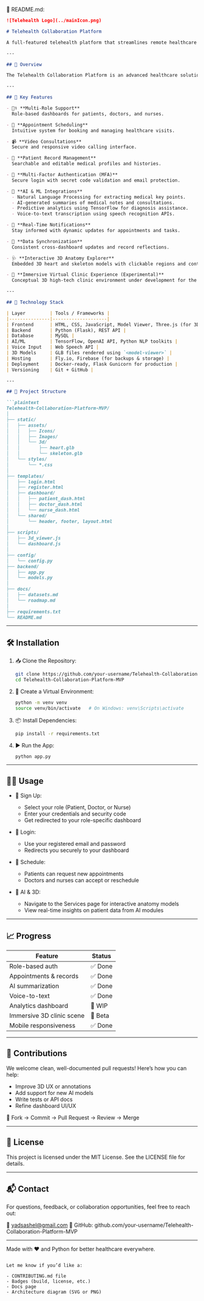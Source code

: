 📄 README.md:

````markdown
![Telehealth Logo](../mainIcon.png)

# Telehealth Collaboration Platform

A full-featured telehealth platform that streamlines remote healthcare delivery with modern AI tools, intuitive dashboards, and secure patient-doctor interactions.

---

## 🚀 Overview

The Telehealth Collaboration Platform is an advanced healthcare solution that enables seamless communication between patients, doctors, and nurses. Designed with accessibility, automation, and intelligence in mind, it provides a reliable ecosystem for managing appointments, conducting virtual consultations, maintaining medical records, and leveraging real-time AI insights — all from a browser.

---

## 🔑 Key Features

- 🧑‍⚕️ **Multi-Role Support**  
  Role-based dashboards for patients, doctors, and nurses.

- 📅 **Appointment Scheduling**  
  Intuitive system for booking and managing healthcare visits.

- 📹 **Video Consultations**  
  Secure and responsive video calling interface.

- 📁 **Patient Record Management**  
  Searchable and editable medical profiles and histories.

- 🔐 **Multi-Factor Authentication (MFA)**  
  Secure login with secret code validation and email protection.

- 🧠 **AI & ML Integrations**
  - Natural Language Processing for extracting medical key points.
  - AI-generated summaries of medical notes and consultations.
  - Predictive analytics using TensorFlow for diagnosis assistance.
  - Voice-to-text transcription using speech recognition APIs.

- 📣 **Real-Time Notifications**  
  Stay informed with dynamic updates for appointments and tasks.

- 🔄 **Data Synchronization**  
  Consistent cross-dashboard updates and record reflections.

- 🩺 **Interactive 3D Anatomy Explorer**  
  Embedded 3D heart and skeleton models with clickable regions and contextual info (via Model Viewer + annotations).

- 🧬 **Immersive Virtual Clinic Experience (Experimental)**  
  Conceptual 3D high-tech clinic environment under development for the Services page.

---

## 🧱 Technology Stack

| Layer         | Tools / Frameworks |
|---------------|--------------------|
| Frontend      | HTML, CSS, JavaScript, Model Viewer, Three.js (for 3D) |
| Backend       | Python (Flask), REST API |
| Database      | MySQL |
| AI/ML         | TensorFlow, OpenAI API, Python NLP toolkits |
| Voice Input   | Web Speech API |
| 3D Models     | GLB files rendered using `<model-viewer>` |
| Hosting       | Fly.io, Firebase (for backups & storage) |
| Deployment    | Docker-ready, Flask Gunicorn for production |
| Versioning    | Git + GitHub |

---

## 📁 Project Structure

```plaintext
Telehealth-Collaboration-Platform-MVP/
│
├── static/
│   ├── assets/
│   │   ├── Icons/
│   │   ├── Images/
│   │   └── 3d/
│   │       ├── heart.glb
│   │       └── skeleton.glb
│   └── styles/
│       └── *.css
│
├── templates/
│   ├── login.html
│   ├── register.html
│   ├── dashboard/
│   │   ├── patient_dash.html
│   │   ├── doctor_dash.html
│   │   └── nurse_dash.html
│   └── shared/
│       └── header, footer, layout.html
│
├── scripts/
│   ├── 3d_viewer.js
│   └── dashboard.js
│
├── config/
│   └── config.py
├── backend/
│   ├── app.py
│   └── models.py
│
├── docs/
│   ├── datasets.md
│   └── roadmap.md
│
├── requirements.txt
└── README.md
````

---

## 🛠️ Installation

1. 📥 Clone the Repository:

   ```bash
   git clone https://github.com/your-username/Telehealth-Collaboration-Platform-MVP.git
   cd Telehealth-Collaboration-Platform-MVP
   ```

2. 🧪 Create a Virtual Environment:

   ```bash
   python -m venv venv
   source venv/bin/activate   # On Windows: venv\Scripts\activate
   ```

3. 📦 Install Dependencies:

   ```bash
   pip install -r requirements.txt
   ```

4. ▶️ Run the App:

   ```bash
   python app.py
   ```

---

## 🧑‍💻 Usage

* 👤 Sign Up:

  * Select your role (Patient, Doctor, or Nurse)
  * Enter your credentials and security code
  * Get redirected to your role-specific dashboard

* 🔐 Login:

  * Use your registered email and password
  * Redirects you securely to your dashboard

* 📅 Schedule:

  * Patients can request new appointments
  * Doctors and nurses can accept or reschedule

* 🧠 AI & 3D:

  * Navigate to the Services page for interactive anatomy models
  * View real-time insights on patient data from AI modules

---

## 📈 Progress

| Feature                   | Status  |
| ------------------------- | ------- |
| Role-based auth           | ✅ Done  |
| Appointments & records    | ✅ Done  |
| AI summarization          | ✅ Done  |
| Voice-to-text             | ✅ Done  |
| Analytics dashboard       | 🔄 WIP  |
| Immersive 3D clinic scene | 🧪 Beta |
| Mobile responsiveness     | ✅ Done  |

---

## 🤝 Contributions

We welcome clean, well-documented pull requests! Here’s how you can help:

* Improve 3D UX or annotations
* Add support for new AI models
* Write tests or API docs
* Refine dashboard UI/UX

📌 Fork → Commit → Pull Request → Review → Merge

---

## 📜 License

This project is licensed under the MIT License. See the LICENSE file for details.

---

## 📬 Contact

For questions, feedback, or collaboration opportunities, feel free to reach out:

📧 [yadsashel@gmail.com](mailto:yadsashel@gmail.com)
🔗 GitHub: github.com/your-username/Telehealth-Collaboration-Platform-MVP

---

Made with ❤️ and Python for better healthcare everywhere.

```

Let me know if you’d like a:

- CONTRIBUTING.md file
- Badges (build, license, etc.)
- Docs page
- Architecture diagram (SVG or PNG)

```